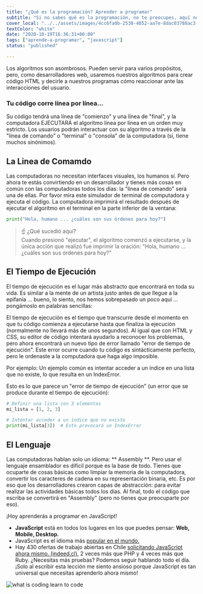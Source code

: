 ```yaml
---
title: "¿Qué es la programación? Aprender a programar"
subtitle: "Si no sabes qué es la programación, no te preocupes, aquí no tienes que escribir HTML y CSS (no tanto). Aprende a programar aquí y haz que las computadoras escriban tu código."
cover_local: "../../assets/images/4cc6fa0b-2530-4052-aa7e-8dac03788ac3.png"
textColor: "white"
date: "2020-10-19T16:36:31+00:00"
tags: ["aprende-a-programar", "javascript"]
status: "published"

---
```


Los algoritmos son asombrosos. Pueden servir para varios propósitos, pero, como desarrolladores web, usaremos nuestros algoritmos para crear código HTML y decirle a nuestros programas cómo reaccionar ante las interacciones del usuario.

### Tu código corre línea por línea…

Su código tendrá una línea de "comienzo" y una línea de "final", y la computadora EJECUTARÁ el algoritmo línea por línea en un orden muy estricto. Los usuarios podrán interactuar con su algoritmo a través de la "línea de comando" o "terminal" o "consola" de la computadora (sí, tiene muchos sinónimos).


## La Linea de Comamdo


Las computadoras no necesitan interfaces visuales, los humanos sí. Pero ahora te estás convirtiendo en un desarrollador y tienes más cosas en común con las computadoras todos los días: la "línea de comando" será una de ellas. Por favor mira este simulador de terminal de computadora y ejecuta el código. La computadora imprimirá el resultado después de ejecutar el algoritmo en el terminal en la parte inferior de la ventana:

```py
print("Hola, humano ... ¿cuáles son sus órdenes para hoy?")
```

> :point_up: ¿Qué sucedió aquí? <br> Cuando presionó "ejecutar", el algoritmo comenzó a ejecutarse, y la única acción que realizó fue imprimir la oración: "Hola, humano ... ¿cuáles son sus órdenes para hoy?"

## El Tiempo de Ejecución 


El tiempo de ejecución es el lugar más abstracto que encontrará en toda su vida. Es similar a la mente de un artista justo antes de que llegue a la epifanía ... bueno, lo siento, nos hemos sobrepasado un poco aquí ... pongámoslo en palabras sencillas:

El tiempo de ejecución es el tiempo que transcurre desde el momento en que tu código comienza a ejecutarse hasta que finaliza la ejecución (normalmente no llevará más de unos segundos). Al igual que con HTML y CSS, su editor de código intentará ayudarlo a reconocer los problemas, pero ahora encontrará un nuevo tipo de error llamado "error de tiempo de ejecución". Este error ocurre cuando tu código es sintácticamente perfecto, pero le ordenaste a la computadora que haga algo imposible. 

Por ejemplo: Un ejemplo común es intentar acceder a un índice en una lista que no existe, lo que resulta en un IndexError.

Esto es lo que parece un "error de tiempo de ejecución" (un error que se produce durante el tiempo de ejecución):

```py runable=true
# Definir una lista con 3 elementos
mi_lista = [1, 2, 3]

# Intentar acceder a un índice que no existe
print(mi_lista[3])  # Esto provocará un IndexError

```

## El Lenguaje


Las computadoras hablan solo un idioma: ** Assembly **. Pero usar el lenguaje ensamblador es difícil porque es la base de todo. Tienes que ocuparte de cosas básicas como limpiar la memoria de la computadora, convertir los caracteres de cadena en su representación binaria, etc. Es por eso que los desarrolladores crearon capas de abstracción: para evitar realizar las actividades básicas todos los días. Al final, todo el código que escriba se convertirá en "Assembly" (pero no tienes que preocuparte por eso).

¡Hoy aprenderás a programar en JavaScript!

+ **JavaScript** está en todos los lugares en los que puedes pensar: **Web, Mobile, Desktop.**
+ JavaScript es el idioma más [popular en el mundo.](https://insights.stackoverflow.com/survey/2016#technology)
+ Hay 430 ofertas de trabajo abiertas en Chile [solicitando JavaScript ahora mismo. (indeed.cl)](https://www.indeed.cl/trabajo?q=Javascript&l=Santiago+de+Chile,+Regi%C3%B3n+Metropolitana&_ga=2.235233217.1570091263.1548440267-10910977.1548440267), 2 veces más que PHP y 4 veces más que Ruby.
¿Necesitas más pruebas? Podemos seguir hablando todo el día. ¡Solo al escribir esta lección me siento ansioso porque JavaScript es tan universal que necesitas aprenderlo ahora mismo!

![what is coding learn to code](https://github.com/breatheco-de/content/blob/master/src/assets/images/b88d7b26-2786-4a3a-b6ee-4b6b84ad6ecf.png?raw=true)
  
